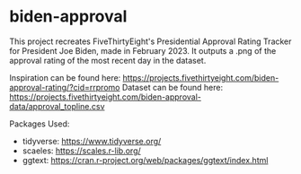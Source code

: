 # biden-approval

This project recreates FiveThirtyEight's Presidential Approval Rating Tracker for President Joe Biden, made in February 2023.
It outputs a .png of the approval rating of the most recent day in the dataset.

Inspiration can be found here: https://projects.fivethirtyeight.com/biden-approval-rating/?cid=rrpromo
Dataset can be found here: https://projects.fivethirtyeight.com/biden-approval-data/approval_topline.csv

Packages Used:
* tidyverse: https://www.tidyverse.org/
* scaeles: https://scales.r-lib.org/
* ggtext: https://cran.r-project.org/web/packages/ggtext/index.html
